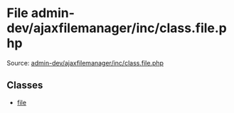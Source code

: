 File admin-dev/ajaxfilemanager/inc/class.file.php
=========

Source: [admin-dev/ajaxfilemanager/inc/class.file.php](https://github.com/PrestaShop/PrestaShop/blob/1.5.0.2/admin-dev/ajaxfilemanager/inc/class.file.php)


Classes
-------

* [file](class.file.md)

